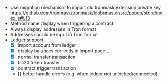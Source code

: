 - Use migration mechanism to import old tronmask extension private key
  https://github.com/tronmask/tronmask/blob/master/src/popup/store/index.js#L13
- Method name display when triggering a contract
- Always display addresses in Tron format
- Addresses should be input in Tron format
- Ledger support
  - [x] import account from ledger
  - [x] display balances correctly in import page...
  - [x] normal transfer transaction
  - [x] trc20 token transfer
  - [x] contract trigger transaction
  - [] better handle errors (e.g. when ledger not unlocked/connected)
